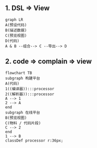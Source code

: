 ## 1. DSL => View
```mermaid
graph LR
A(预设代码)
B(描述数据)
C(预览视图)
D(代码)
A & B --组合--> C --导出--> D
```

## 2. code => complain => view
```mermaid
flowchart TB
subgraph 构建平台
A(代码)
1((编译器)):::processor
2((解析器)):::processor
A --> 1
2 --> A
end
subgraph 在线平台
B(预览视图)
C(物料 / 代码片段)
C --> 2
end
1 --> B
classDef processor r:36px;
```

